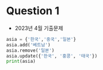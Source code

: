# Question 1

- 2023년 4월 기출문제
```python
asia = {'한국','중국','일본'}
asia.add('베트남')
asia.remove('일본')
asia.update({'한국', '홍콩', '태국'})
print(asia)
```